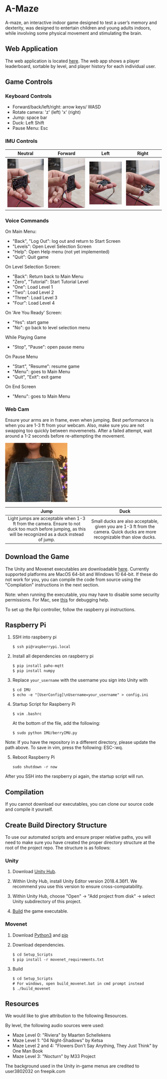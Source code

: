 # A-Maze

A-maze, an interactive indoor game designed to test a user’s memory and dexterity, was designed to entertain children and young adults indoors, while involving some physical movement and stimulating the brain.

## Web Application

The web application is located [here](https://amaze-webapp.herokuapp.com/). The web app shows a player leaderboard, sortable by level, and player history for each individual user.

## Game Controls

### Keyboard Controls

- Forward/back/left/right: arrow keys/ WASD
- Rotate camera: 'z' (left) 'x' (right)
- Jump: space bar
- Duck: Left Shift
- Pause Menu: Esc

### IMU Controls

|                          Neutral                          |                          Forward                          |                          Left                          |                          Right                          |
| :-------------------------------------------------------: | :-------------------------------------------------------: | :----------------------------------------------------: | :-----------------------------------------------------: |
| <img src="./images/1.jpg" alt="imu_neutral" width="200"/> | <img src="./images/2.jpg" alt="imu_forward" width="200"/> | <img src="./images/3.jpg" alt="imu_left" width="200"/> | <img src="./images/4.jpg" alt="imu_right" width="200"/> |

### Voice Commands

On Main Menu:

- "Back", "Log Out": log out and return to Start Screen
- "Levels": Open Level Selection Screen
- "Help": Open Help menu (not yet implemented)
- "Quit": Quit game

On Level Selection Screen:

- "Back": Return back to Main Menu
- "Zero", "Tutorial": Start Tutorial Level
- "One": Load Level 1
- "Two": Load Level 2
- "Three": Load Level 3
- "Four": Load Level 4

On 'Are You Ready' Screen:

- "Yes": start game
- "No": go back to level selection menu

While Playing Game

- "Stop", "Pause": open pause menu

On Pause Menu

- "Start", "Resume": resume game
- "Menu": goes to Main Menu
- "Quit", "Exit": exit game

On End Screen

- "Menu": goes to Main Menu

### Web Cam

Ensure your arms are in frame, even when jumping. Best performance is when you are 1-3 ft from your webcam. Also, make sure you are not swapping too quickly between movemenets. After a failed attempt, wait around a 1-2 seconds before re-attempting the movement.

<img src="./images/movenet_position.png" alt="movenet_position" width="200"/>

|                                                                           Jump                                                                            |                                                           Duck                                                            |
| :-------------------------------------------------------------------------------------------------------------------------------------------------------: | :-----------------------------------------------------------------------------------------------------------------------: |
| Light jumps are acceptable when 1-3 ft from the camera. Ensure to not duck too much before jumping, as this will be recognized as a duck instead of jump. | Small ducks are also acceptable, given you are 1-3 ft from the camera. Quick ducks are more recognizable than slow ducks. |

## Download the Game

The Unity and Movenet executables are downloadable [here](https://drive.google.com/drive/folders/1vBoH45YPad5u9VueUC_M-a9Gt_FOG-vU?usp=sharing). Currently supported platforms are MacOS 64-bit and Windows 10 64-bit. If these do not work for you, you can compile the code from source using the "Compilation" instructions in the next section.

Note: when running the executable, you may have to disable some security permissions. For Mac, see [this](https://forum.unity.com/threads/the-application-cannot-be-opened.404388/) for debugging help.

To set up the Rpi controller, follow the raspberry pi instructions.

## Raspberry Pi

1. SSH into raspberry pi

   ```
   $ ssh pi@raspberrypi.local
   ```

2. Install all dependencies on raspberry pi

   ```
   $ pip install paho-mqtt
   $ pip install numpy
   ```

3. Replace `your_username` with the username you sign into Unity with

   ```
   $ cd IMU
   $ echo -e "[UserConfig]\nUsername=your_username" > config.ini
   ```

4. Startup Script for Raspberry Pi

   ```
   $ vim .bashrc
   ```

   At the bottom of the file, add the following:

   ```
   $ sudo python IMU/berryIMU.py
   ```

Note: If you have the repository in a different directory, please update the path above.
To save in vim, press the following: ESC-:wq.

5. Reboot Raspberry Pi

   ```
   sudo shutdown -r now
   ```

After you SSH into the raspberry pi again, the startup script will run.

## Compilation

If you cannot download our executables, you can clone our source code and compile it yourself.

## Create Build Directory Structure

To use our automated scripts and ensure proper relative paths, you will need to make sure you have created the proper directory structure at the root of the project repo. The structure is as follows:

### Unity

1. Download [Unity Hub](https://unity3d.com/get-unity/download).

2. Within Unity Hub, install Unity Editor version 2018.4.36f1. We recommend you use this version to ensure cross-compatability.

3. Within Unity Hub, choose "Open" -> "Add project from disk" -> select Unity subdirectory of this project.

4. [Build](https://docs.unity3d.com/2018.4/Documentation/Manual/PublishingBuilds.html) the game executable.

### Movenet

1. Download [Python3](https://www.python.org/downloads/) and [pip](https://pip.pypa.io/en/stable/installation/)
2. Download dependencies.

   ```
   $ cd Setup_Scripts
   $ pip install -r movenet_requirements.txt
   ```

3. Build

   ```
   $ cd Setup_Scripts
   # For windows, open build_movenet.bat in cmd prompt instead
   $ ./build_movenet
   ```

## Resources

We would like to give attribution to the following Resources.

By level, the following audio sources were used:

- Maze Level 0: "Riviera" by Maarten Schellekens
- Maze Level 1: "04 Night-Shadows" by Ketsa
- Maze Level 2 and 4: "Flowers Don't Say Anything, They Just Think" by One Man Book
- Maze Level 3: "Nocturn" by M33 Project

The background used in the Unity in-game menus are credited to user3802032 on freepik.com
